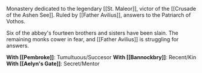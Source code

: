 Monastery dedicated to the legendary [[St. Maleor]], victor of the [[Crusade of the Ashen See]]. Ruled by [[Father Avilius]], answers to the Patriarch of Vothos.

Six of the abbey's fourteen brothers and sisters have been slain. The remaining monks cower in fear, and [[Father Avilius]] is struggling for answers.

**With [[Pembroke]]**: Tumultuous/Succesor
**With [[Bannockbry]]**: Recent/Kin
**With [[Aelyn's Gate]]**: Secret/Mentor